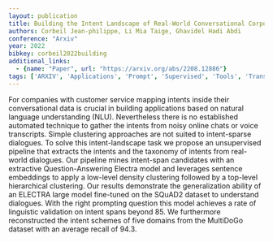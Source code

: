 ```yaml
---
layout: publication
title: Building the Intent Landscape of Real-World Conversational Corpora with Extractive Question-Answering Transformers
authors: Corbeil Jean-philippe, Li Mia Taige, Ghavidel Hadi Abdi
conference: "Arxiv"
year: 2022
bibkey: corbeil2022building
additional_links:
  - {name: "Paper", url: "https://arxiv.org/abs/2208.12886"}
tags: ['ARXIV', 'Applications', 'Prompt', 'Supervised', 'Tools', 'Transformer', 'Unsupervised']
---
```

For companies with customer service mapping intents inside their conversational data is crucial in building applications based on natural language understanding (NLU). Nevertheless there is no established automated technique to gather the intents from noisy online chats or voice transcripts. Simple clustering approaches are not suited to intent-sparse dialogues. To solve this intent-landscape task we propose an unsupervised pipeline that extracts the intents and the taxonomy of intents from real-world dialogues. Our pipeline mines intent-span candidates with an extractive Question-Answering Electra model and leverages sentence embeddings to apply a low-level density clustering followed by a top-level hierarchical clustering. Our results demonstrate the generalization ability of an ELECTRA large model fine-tuned on the SQuAD2 dataset to understand dialogues. With the right prompting question this model achieves a rate of linguistic validation on intent spans beyond 85. We furthermore reconstructed the intent schemes of five domains from the MultiDoGo dataset with an average recall of 94.3.
